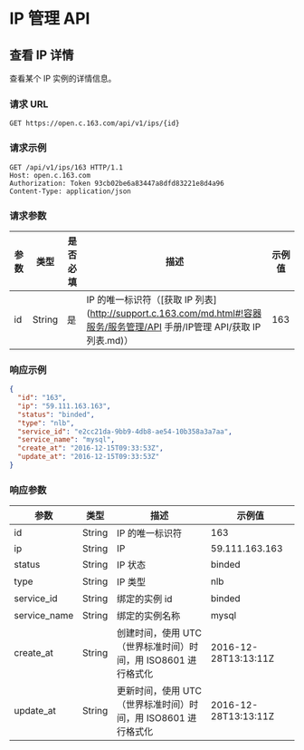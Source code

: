 # IP 管理 API

## 查看 IP 详情

查看某个 IP 实例的详情信息。

### 请求 URL

`GET https://open.c.163.com/api/v1/ips/{id}`

### 请求示例

```http
GET /api/v1/ips/163 HTTP/1.1
Host: open.c.163.com
Authorization: Token 93cb02be6a83447a8dfd83221e8d4a96
Content-Type: application/json
```
### 请求参数

| 参数 |  类型  | 是否必填 |                       描述                       | 示例值 |
|------|--------|----------|--------------------------------------------------|--------|
| id   | String | 是       | IP 的唯一标识符（[获取 IP 列表](http://support.c.163.com/md.html#!容器服务/服务管理/API 手册/IP管理 API/获取 IP 列表.md)） |    163 |

### 响应示例

```json
{
  "id": "163",
  "ip": "59.111.163.163",
  "status": "binded",
  "type": "nlb",
  "service_id": "e2cc21da-9bb9-4db8-ae54-10b358a3a7aa",
  "service_name": "mysql",
  "create_at": "2016-12-15T09:33:53Z",
  "update_at": "2016-12-15T09:33:53Z"
}
```

### 响应参数

|     参数     |  类型  |                              描述                             |        示例值        |
|--------------|--------|---------------------------------------------------------------|----------------------|
| id           | String | IP 的唯一标识符                                               | 163                  |
| ip           | String | IP                                                            | 59.111.163.163       |
| status       | String | IP 状态                                                       | binded               |
| type         | String | IP 类型                                                       | nlb                  |
| service_id   | String | 绑定的实例 id                                                 | binded               |
| service_name | String | 绑定的实例名称                                                | mysql                |
| create_at    | String | 创建时间，使用 UTC（世界标准时间）时间，用 ISO8601 进行格式化 | 2016-12-28T13:13:11Z |
| update_at    | String | 更新时间，使用 UTC（世界标准时间）时间，用 ISO8601 进行格式化 | 2016-12-28T13:13:11Z |
